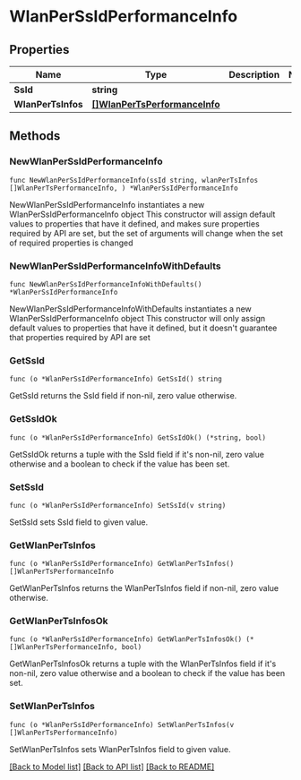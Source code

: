 # WlanPerSsIdPerformanceInfo

## Properties

Name | Type | Description | Notes
------------ | ------------- | ------------- | -------------
**SsId** | **string** |  | 
**WlanPerTsInfos** | [**[]WlanPerTsPerformanceInfo**](WlanPerTsPerformanceInfo.md) |  | 

## Methods

### NewWlanPerSsIdPerformanceInfo

`func NewWlanPerSsIdPerformanceInfo(ssId string, wlanPerTsInfos []WlanPerTsPerformanceInfo, ) *WlanPerSsIdPerformanceInfo`

NewWlanPerSsIdPerformanceInfo instantiates a new WlanPerSsIdPerformanceInfo object
This constructor will assign default values to properties that have it defined,
and makes sure properties required by API are set, but the set of arguments
will change when the set of required properties is changed

### NewWlanPerSsIdPerformanceInfoWithDefaults

`func NewWlanPerSsIdPerformanceInfoWithDefaults() *WlanPerSsIdPerformanceInfo`

NewWlanPerSsIdPerformanceInfoWithDefaults instantiates a new WlanPerSsIdPerformanceInfo object
This constructor will only assign default values to properties that have it defined,
but it doesn't guarantee that properties required by API are set

### GetSsId

`func (o *WlanPerSsIdPerformanceInfo) GetSsId() string`

GetSsId returns the SsId field if non-nil, zero value otherwise.

### GetSsIdOk

`func (o *WlanPerSsIdPerformanceInfo) GetSsIdOk() (*string, bool)`

GetSsIdOk returns a tuple with the SsId field if it's non-nil, zero value otherwise
and a boolean to check if the value has been set.

### SetSsId

`func (o *WlanPerSsIdPerformanceInfo) SetSsId(v string)`

SetSsId sets SsId field to given value.


### GetWlanPerTsInfos

`func (o *WlanPerSsIdPerformanceInfo) GetWlanPerTsInfos() []WlanPerTsPerformanceInfo`

GetWlanPerTsInfos returns the WlanPerTsInfos field if non-nil, zero value otherwise.

### GetWlanPerTsInfosOk

`func (o *WlanPerSsIdPerformanceInfo) GetWlanPerTsInfosOk() (*[]WlanPerTsPerformanceInfo, bool)`

GetWlanPerTsInfosOk returns a tuple with the WlanPerTsInfos field if it's non-nil, zero value otherwise
and a boolean to check if the value has been set.

### SetWlanPerTsInfos

`func (o *WlanPerSsIdPerformanceInfo) SetWlanPerTsInfos(v []WlanPerTsPerformanceInfo)`

SetWlanPerTsInfos sets WlanPerTsInfos field to given value.



[[Back to Model list]](../README.md#documentation-for-models) [[Back to API list]](../README.md#documentation-for-api-endpoints) [[Back to README]](../README.md)


